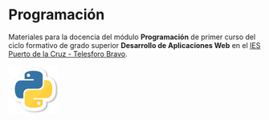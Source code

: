 # Programación

Materiales para la docencia del módulo **Programación** de primer curso del ciclo formativo de grado superior **Desarrollo de Aplicaciones Web** en el [IES Puerto de la Cruz - Telesforo Bravo](http://iespto.es).

![Python Sticker](python-sticker.png)
